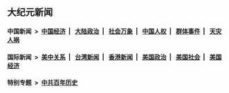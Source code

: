 ## 大纪元新闻

#### 中国新闻 &nbsp;>&nbsp; [中国经济](indexes/ncid283/README.md?07310845) &nbsp;| &nbsp; [大陆政治](indexes/ncid277/README.md?07310845) &nbsp;| &nbsp; [社会万象](indexes/ncid282/README.md?07310845) &nbsp;| &nbsp; [中国人权](indexes/ncid278/README.md?07310845) &nbsp;| &nbsp; [群体事件](indexes/ncid279/README.md?07310845) &nbsp;| &nbsp; [天灾人祸](indexes/ncid280/README.md?07310845)

#### 国际新闻 &nbsp;>&nbsp; [美中关系](indexes/nf1412576/README.md?07310845) &nbsp;| &nbsp; [台湾新闻](indexes/ncid1349361/README.md?07310845) &nbsp;| &nbsp; [香港新闻](indexes/ncid1349362/README.md?07310845) &nbsp;| &nbsp; [美国政治](indexes/ncid1078159/README.md?07310845) &nbsp;| &nbsp; [美国社会](indexes/ncid1078160/README.md?07310845) &nbsp;| &nbsp; [美国经济](indexes/ncid1078158/README.md?07310845)

#### 特别专题 &nbsp;>&nbsp; [中共百年历史](https://github.com/easy2view/epoch-special/blob/master/README.md?07310845)  
